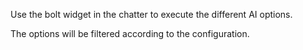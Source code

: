 Use the bolt widget in the chatter to execute the different AI options.

The options will be filtered according to the configuration.
